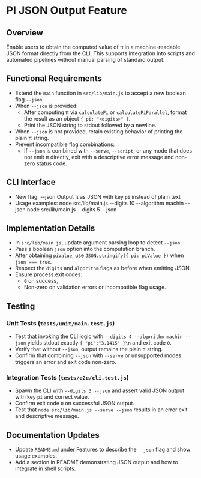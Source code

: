 # PI JSON Output Feature

## Overview

Enable users to obtain the computed value of π in a machine-readable JSON format directly from the CLI. This supports integration into scripts and automated pipelines without manual parsing of standard output.

## Functional Requirements

- Extend the `main` function in `src/lib/main.js` to accept a new boolean flag `--json`.  
- When `--json` is provided:
  - After computing π via `calculatePi` or `calculatePiParallel`, format the result as an object `{ pi: "<digits>" }`.  
  - Print the JSON string to stdout followed by a newline.  
- When `--json` is not provided, retain existing behavior of printing the plain π string.  
- Prevent incompatible flag combinations:  
  - If `--json` is combined with `--serve`, `--script`, or any mode that does not emit π directly, exit with a descriptive error message and non-zero status code.

## CLI Interface

- New flag:
  --json           Output π as JSON with key `pi` instead of plain text
- Usage examples:
  node src/lib/main.js --digits 10 --algorithm machin --json
  node src/lib/main.js --digits 5 --json

## Implementation Details

- In `src/lib/main.js`, update argument parsing loop to detect `--json`.  
- Pass a boolean `json` option into the computation branch.  
- After obtaining `piValue`, use `JSON.stringify({ pi: piValue })` when `json === true`.  
- Respect the `digits` and `algorithm` flags as before when emitting JSON.  
- Ensure process.exit codes:  
  - `0` on success,  
  - Non-zero on validation errors or incompatible flag usage.

## Testing

### Unit Tests (`tests/unit/main.test.js`)

- Test that invoking the CLI logic with `--digits 4 --algorithm machin --json` yields stdout exactly `{ "pi":"3.1415" }\n` and exit code `0`.
- Verify that without `--json`, output remains the plain π string.
- Confirm that combining `--json` with `--serve` or unsupported modes triggers an error and exit code non-zero.

### Integration Tests (`tests/e2e/cli.test.js`)

- Spawn the CLI with `--digits 3 --json` and assert valid JSON output with key `pi` and correct value.
- Confirm exit code `0` on successful JSON output.
- Test that `node src/lib/main.js --serve --json` results in an error exit and descriptive message.

## Documentation Updates

- Update `README.md` under Features to describe the `--json` flag and show usage examples.
- Add a section in README demonstrating JSON output and how to integrate in shell scripts.
